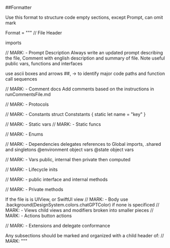 ##Formatter

Use this format to structure code
empty sections, except Prompt, can omit mark

Format = """
// File Header

imports

// MARK: - Prompt Description
Always write an updated prompt describing the file,
Comment with english description and summary of file.
Note useful public vars, functions and interfaces

use ascii boxes and arrows ##, -> to identify major code paths and function call sequences

// MARK: - Comment docs
Add comments based on the instructions in runCommentsFile.md

// MARK: - Protocols

// MARK: - Constants
struct Conststants {
    static let name = "key"
}

// MARK: - Static vars
// MARK: - Static funcs

// MARK: - Enums

// MARK: - Dependencies
delegates
references to Global imports, .shared and singletons
@environment object vars
@state object vars

// MARK: - Vars
public, internal
then private
then computed

// MARK: - Lifecycle
inits

// MARK: - <Class name>
public interface and internal methods
 
// MARK: - Private methods

If the file is is UIView, or SwiftUI view
// MARK: - Body
use .background(DesignSystem.colors.chatGPTColor) if none is specificed
// MARK: - Views
child views and modifiers broken into smaller pieces
// MARK: - Actions
button actions

// MARK: - Extensions and delegate conformance


Any subsections should be marked and organized with a child header of:
// MARK: <CapabilityName>
"""